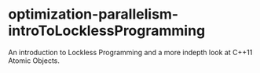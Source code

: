 # optimization-parallelism-introToLocklessProgramming
An introduction to Lockless Programming and a more indepth look at C++11 Atomic Objects.

